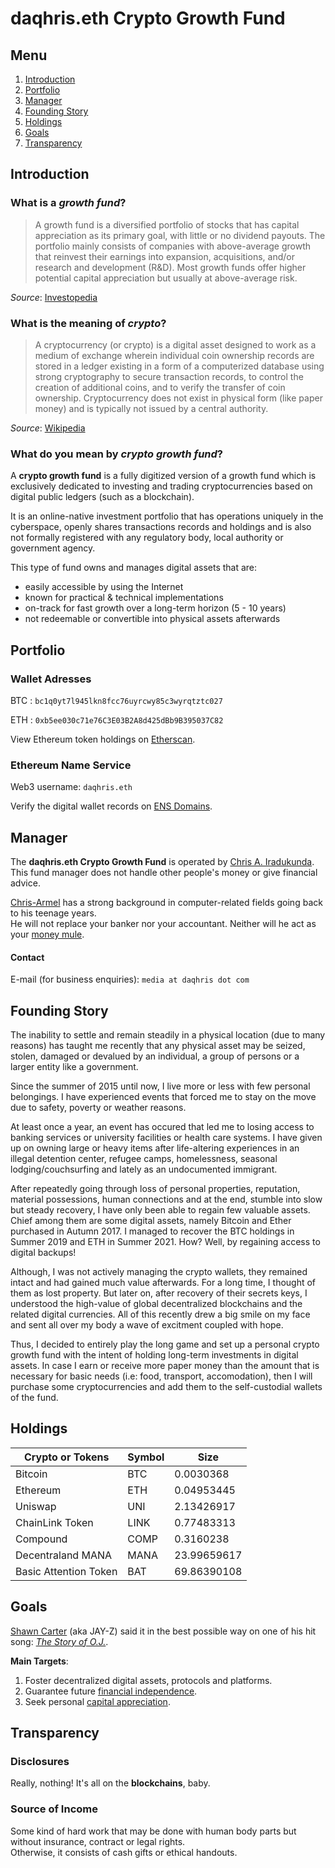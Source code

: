 # daqhris.eth Crypto Growth Fund  

## Menu  

1. [Introduction](https://daqhris.com/crypto-growth-fund/#introduction)  
2. [Portfolio](https://daqhris.com/crypto-growth-fund/#portfolio)  
3. [Manager](https://daqhris.com/crypto-growth-fund/#manager)  
4. [Founding Story](https://daqhris.com/crypto-growth-fund/#founding-story)  
5. [Holdings](https://daqhris.com/crypto-growth-fund/#holdings)  
6. [Goals](https://daqhris.com/crypto-growth-fund/#goals)  
7. [Transparency](https://daqhris.com/crypto-growth-fund/#transparency)

## Introduction 

### What is a *growth fund*?  
> A growth fund is a diversified portfolio of stocks that has capital appreciation as its primary goal, 
> with little or no dividend payouts. 
> The portfolio mainly consists of companies with above-average growth that 
> reinvest their earnings into expansion, acquisitions, and/or research and development (R&D). 
> Most growth funds offer higher potential capital appreciation but usually at above-average risk.   
  
*Source*: [Investopedia](https://www.investopedia.com/terms/g/growthfund.asp)  

### What is the meaning of *crypto*?  
> A cryptocurrency (or crypto) is a digital asset designed to work as a medium of exchange 
> wherein individual coin ownership records are stored in a ledger existing in a form of a computerized database using strong cryptography to secure transaction records, 
> to control the creation of additional coins, and to verify the transfer of coin ownership. 
> Cryptocurrency does not exist in physical form (like paper money) and is typically not issued by a central authority.  

*Source*: [Wikipedia](https://en.wikipedia.org/wiki/Cryptocurrency)  

### What do you mean by *crypto growth fund*? 
A **crypto growth fund** is a fully digitized version of a growth fund which is exclusively dedicated to investing and trading cryptocurrencies 
based on digital public ledgers (such as a blockchain).  

It is an online-native investment portfolio that has operations uniquely in the cyberspace, openly shares transactions records and holdings 
and is also not formally registered with any regulatory body, local authority or government agency. 

This type of fund owns and manages digital assets that are:
- easily accessible by using the Internet  
- known for practical & technical implementations  
- on-track for fast growth over a long-term horizon (5 - 10 years) 
- not redeemable or convertible into physical assets afterwards

## Portfolio  

### Wallet Adresses 
BTC : `bc1q0yt7l945lkn8fcc76uyrcwy85c3wyrqtztc027`

ETH : `0xb5ee030c71e76C3E03B2A8d425dBb9B395037C82`  

View Ethereum token holdings on [Etherscan](https://etherscan.io/tokenholdings?a=0xb5ee030c71e76c3e03b2a8d425dbb9b395037c82).   

### Ethereum Name Service  
Web3 username: `daqhris.eth`  

Verify the digital wallet records on [ENS Domains](https://app.ens.domains/name/daqhris.eth).

## Manager  
The **daqhris.eth Crypto Growth Fund** is operated by [Chris A. Iradukunda](https://daqhris.com).  
This fund manager does not handle other people's money or give financial advice.  

[Chris-Armel](https://daqhris.com/about) has a strong background in computer-related fields going back to his teenage years.  
He will not replace your banker nor your accountant. Neither will he act as your [money mule](https://www.fbi.gov/scams-and-safety/common-scams-and-crimes/money-mules).

#### Contact 
E-mail (for business enquiries): `media at daqhris dot com` 

## Founding Story  
The inability to settle and remain steadily in a physical location (due to many reasons) has taught me recently that 
any physical asset may be seized, stolen, damaged or devalued by an individual, a group of persons or a larger entity like a government.  

Since the summer of 2015 until now, I live more or less with few personal belongings. 
I have experienced events that forced me to stay on the move due to safety, poverty or weather reasons.

At least once a year, an event has occured that led me to losing access to banking services or university facilities or health care systems. 
I have given up on owning large or heavy items after life-altering experiences in an illegal detention center, refugee camps, homelessness, seasonal lodging/couchsurfing and lately as an undocumented immigrant. 

After repeatedly going through loss of personal properties, reputation, material possessions, human connections and at the end, stumble into slow but steady recovery, I have only been able to regain few valuable assets. 
Chief among them are some digital assets, namely Bitcoin and Ether purchased in Autumn 2017. 
I managed to recover the BTC holdings in Summer 2019 and ETH in Summer 2021. 
How? Well, by regaining access to digital backups!  

Although, I was not actively managing the crypto wallets, they remained intact and had gained much value afterwards. 
For a long time, I thought of them as lost property. But later on, after recovery of their secrets keys, I understood the high-value of global decentralized blockchains and the related digital currencies. 
All of this recently drew a big smile on my face and sent all over my body a wave of excitment coupled with hope. 

Thus, I decided to entirely play the long game and set up a personal crypto growth fund with the intent of holding long-term investments in digital assets. 
In case I earn or receive more paper money than the amount that is necessary for basic needs (i.e: food, transport, accomodation), then I will purchase some cryptocurrencies and add them to the self-custodial wallets of the fund. 

## Holdings  

Crypto or Tokens | Symbol | Size 
---------------- | ------ | ---- 
Bitcoin | BTC | 0.0030368 
Ethereum | ETH | 0.04953445 
Uniswap | UNI | 2.13426917 
ChainLink Token | LINK | 0.77483313 
Compound | COMP | 0.3160238 
Decentraland MANA | MANA | 23.99659617 
Basic Attention Token | BAT | 69.86390108 

## Goals  
[Shawn Carter](https://twitter.com/sc) (aka JAY-Z) said it in the best possible way on one of his hit song: [*The Story of O.J.*](https://www.youtube.com/watch?v=RM7lw0Ovzq0).   

**Main Targets**: 
1. Foster decentralized digital assets, protocols and platforms.  
2. Guarantee future [financial independence](https://en.wikipedia.org/wiki/Financial_independence).   
3. Seek personal [capital appreciation](https://www.investopedia.com/terms/c/capitalappreciation.asp).  

## Transparency
### Disclosures 
Really, nothing! It's all on the **blockchains**, baby.   

### Source of Income  
Some kind of hard work that may be done with human body parts but without insurance, contract or legal rights.  
Otherwise, it consists of cash gifts or ethical handouts. 







